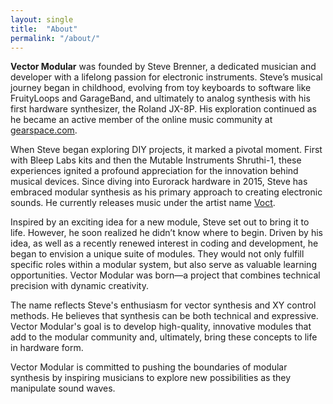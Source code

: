 ```yaml
---
layout: single
title:  "About"
permalink: "/about/"
---
```


**Vector Modular** was founded by Steve Brenner, a dedicated musician and developer with a lifelong passion for electronic instruments. Steve’s musical journey began in childhood, evolving from toy keyboards to software like FruityLoops and GarageBand, and ultimately to analog synthesis with his first hardware synthesizer, the Roland JX-8P. His exploration continued as he became an active member of the online music community at <a href="https://gearspace.com/board/electronic-music-instruments-and-electronic-music-production/" target="_blank">gearspace.com</a>. 

When Steve began exploring DIY projects, it marked a pivotal moment. First with Bleep Labs kits and then the Mutable Instruments Shruthi-1, these experiences ignited a profound appreciation for the innovation behind musical devices. Since diving into Eurorack hardware in 2015, Steve has embraced modular synthesis as his primary approach to creating electronic sounds. He currently releases music under the artist name <a href="https://voct.bandcamp.com/" target="_blank">Voct</a>.

Inspired by an exciting idea for a new module, Steve set out to bring it to life. However, he soon realized he didn’t know where to begin. Driven by his idea, as well as a recently renewed interest in coding and development, he began to envision a unique suite of modules. They would not only fulfill specific roles within a modular system, but also serve as valuable learning opportunities. Vector Modular was born—a project that combines technical precision with dynamic creativity. 

The name reflects Steve's enthusiasm for vector synthesis and XY control methods. He believes that synthesis can be both technical and expressive. Vector Modular's goal is to develop high-quality, innovative modules that add to the modular community and, ultimately, bring these concepts to life in hardware form. 

Vector Modular is committed to pushing the boundaries of modular synthesis by inspiring musicians to explore new possibilities as they manipulate sound waves.
